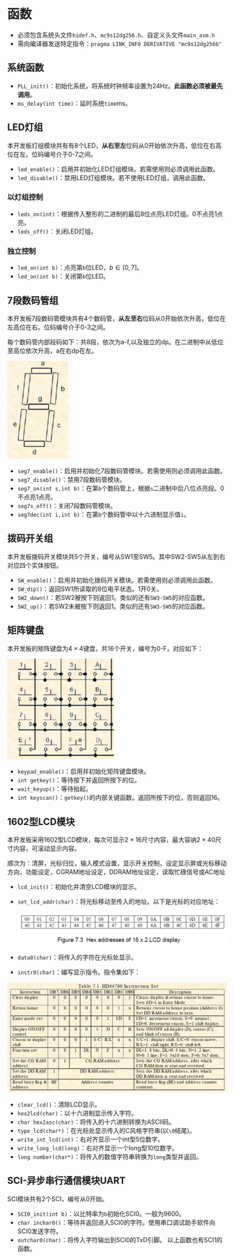 # 函数

* 必须包含系统头文件`hidef.h`、`mc9s12dg256.h`、自定义头文件`main_asm.h`
* 需向编译器发送特定指令：`pragma LINK_INFO DERIVATIVE "mc9s12dg256b"`

## 系统函数

* `PLL_init()`：初始化系统，将系统时钟频率设置为24Hz。**此函数必须被最先调用**。
* `ms_delay(int time)`：延时系统`time`ms。

## LED灯组

本开发板灯组模块共有有8个LED，**从右至左**位码从0开始依次升高，低位在右高位在左。位码编号介于0-7之间。

* `led_enable()`：启用并初始化LED灯组模块。若需使用则必须调用此函数。
* `led_disable()`：禁用LED灯组模块。若不使用LED灯组，调用此函数。

### 以灯组控制

* `leds_on(int)`：根据传入整形的二进制的最后8位点亮LED灯组。0不点亮1点亮。
* `leds_off()`：关闭LED灯组。

### 独立控制

* `led_on(int b)`：点亮第`b`位LED，$b\in [0,7]$。
* `led_on(int b)`：关闭第`b`位LED。

## 7段数码管组

本开发板7段数码管模块共有4个数码管，**从左至右**位码从0开始依次升高，低位在左高位在右。位码编号介于0-3之间。

每个数码管内部段码如下：共8段，依次为a-f,以及独立的dp。在二进制中从低位至高位依次升高，a在右dp在左。

<img src="./%E5%87%BD%E6%95%B0.assets/image-20250416160709720.png" alt="image-20250416160709720" style="zoom:50%;" />

* `seg7_enable()`：启用并初始化7段数码管模块。若需使用则必须调用此函数。
* `seg7_disable()`：禁用7段数码管模块。
* `seg7_on(int s,int b)`：在第`b`个数码管上，根据`s`二进制中后八位点亮段。0不点亮1点亮。
* `seg7s_off()`：关闭7段数码管模块。
* `seg7dec(int i,int b)`：在第`b`个数码管中以十六进制显示值`i`。

## 拨码开关组

本开发板拨码开关模块共5个开关，编号从SW1至SW5。其中SW2-SW5从左到右对应四个实体按钮。

* `SW_enable()`：启用并初始化拨码开关模块。若需使用则必须调用此函数。
* `SW_dip()`：返回SW1所读取的8位电平状态。1开0关。
* `SW2_down()`：若SW2被按下则返回1。类似的还有`SW3-SW5`的对应函数。
* `SW2_up()`：若SW2未被按下则返回1。类似的还有`SW3-SW5`的对应函数。

## 矩阵键盘

本开发板的矩阵键盘为$4\times 4$键盘，共16个开关，编号为0-F，对应如下：

<img src="./%E5%87%BD%E6%95%B0.assets/image-20250416163027678.png" alt="image-20250416163027678" style="zoom: 67%;" />

* `keypad_enable()`：启用并初始化矩阵键盘模块。
* `int getkey()`：等待按下并返回所按下的位。
* `wait_keyup()`：等待抬起。
* `int keyscan()`：`getkey()`的内部关键函数。返回所按下的位，否则返回16。

## 1602型LCD模块

本开发板采用1602型LCD模块，每次可显示$2\times16$尺寸内容，最大容纳$2\times40$尺寸内容，可滚动显示内容。

顺次为：清屏，光标归位，输入模式设置，显示开关控制，设定显示屏或光标移动方向，功能设定，CGRAM地址设定，DDRAM地址设定，读取忙碌信号或AC地址

* `lcd_init()`：初始化并清空LCD模块的显示。

* `set_lcd_addr(char)`：将光标移动至传入的地址。以下是光标的对应地址：

  <img src="./%E5%87%BD%E6%95%B0.assets/image-20250416165943375.png" alt="image-20250416165943375" style="zoom:50%;" />

* `data8(char)`：将传入的字符在光标处显示。

* `instr8(char)`：编写显示指令。指令集如下：

<img src="./%E5%87%BD%E6%95%B0.assets/image-20250416170213214.png" alt="image-20250416170213214" style="zoom:50%;" />

* `clear_lcd()`：清除LCD显示。
* `hex2lcd(char)`：以十六进制显示传入字符。
* `char hex2asc(char)`：将传入的十六进制转换为ASCII码。
* `type_lcd(char*)`：在光标处显示传入的C风格字符串(以`\0`结尾)。
* `write_int_lcd(int)`：右对齐显示一个int型5位数字。
* `write_long_lcd(long)`：右对齐显示一个long型10位数字。
* `long number(char*)`：将传入的数值字符串转换为`long`类型并返回。

## SCI-异步串行通信模块UART
SCI模块共有2个SCI，编号从0开始。
* `SCI0_init(int b)`：以比特率为`b`初始化SCI0。一般为9600。
* `char inchar0()`：等待并返回进入SCI0的字符。使用串口调试助手软件向SCI0发送字符。
* `outchar0(char)`：将传入字符输出到SCI0的TxD引脚。
以上函数也有SCI1的函数。